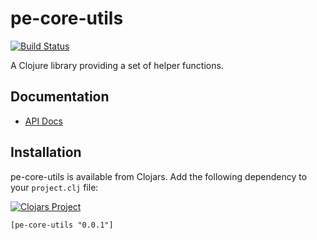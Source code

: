 # pe-core-utils

[![Build Status](https://travis-ci.org/evanspa/pe-core-utils.svg)](https://travis-ci.org/evanspa/pe-core-utils)

A Clojure library providing a set of helper functions.

## Documentation

* [API Docs](http://evanspa.github.com/pe-core-utils)

## Installation

pe-core-utils is available from Clojars.  Add the following dependency to your
`project.clj` file:

[![Clojars Project](http://clojars.org/pe-core-utils/latest-version.svg)](http://clojars.org/pe-core-utils)

```
[pe-core-utils "0.0.1"]
```
